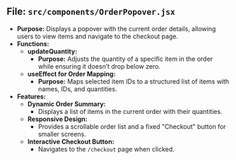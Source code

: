 ## File: `src/components/OrderPopover.jsx`
- **Purpose:** Displays a popover with the current order details, allowing users to view items and navigate to the checkout page.
- **Functions:**
  - **updateQuantity:**
    - **Purpose:** Adjusts the quantity of a specific item in the order while ensuring it doesn’t drop below zero.
  - **useEffect for Order Mapping:**
    - **Purpose:** Maps selected item IDs to a structured list of items with names, IDs, and quantities.
- **Features:**
  - **Dynamic Order Summary:**
    - Displays a list of items in the current order with their quantities.
  - **Responsive Design:**
    - Provides a scrollable order list and a fixed "Checkout" button for smaller screens.
  - **Interactive Checkout Button:**
    - Navigates to the `/checkout` page when clicked.